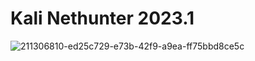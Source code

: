 # Kali Nethunter 2023.1



![211306810-ed25c729-e73b-42f9-a9ea-ff75bbd8ce5c](https://user-images.githubusercontent.com/120317751/235743861-757fda88-513a-4bf6-81db-52492489a002.png)


